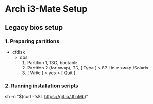 # Arch i3-Mate Setup

## Legacy bios setup

### 1. Preparing partitions

- cfdisk
  - dos
     1. Partition 1, 13G, bootable
     2. Partition 2 (for swap), 2G, [ Type ] > 82 Linux swap /Solaris
     3. [ Write ] > yes > [ Quit ]

### 2. Running installation scripts

sh -c "\$(curl -fsSL https://git.io/JfmMb)"
